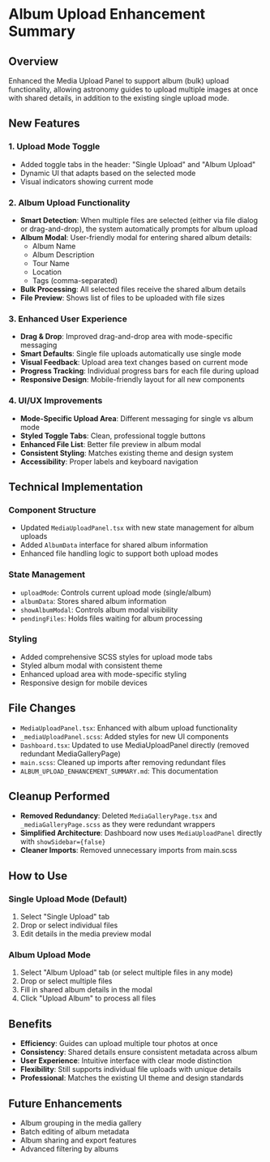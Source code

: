 # Album Upload Enhancement Summary

## Overview
Enhanced the Media Upload Panel to support album (bulk) upload functionality, allowing astronomy guides to upload multiple images at once with shared details, in addition to the existing single upload mode.

## New Features

### 1. Upload Mode Toggle
- Added toggle tabs in the header: "Single Upload" and "Album Upload"
- Dynamic UI that adapts based on the selected mode
- Visual indicators showing current mode

### 2. Album Upload Functionality
- **Smart Detection**: When multiple files are selected (either via file dialog or drag-and-drop), the system automatically prompts for album upload
- **Album Modal**: User-friendly modal for entering shared album details:
  - Album Name
  - Album Description  
  - Tour Name
  - Location
  - Tags (comma-separated)
- **Bulk Processing**: All selected files receive the shared album details
- **File Preview**: Shows list of files to be uploaded with file sizes

### 3. Enhanced User Experience
- **Drag & Drop**: Improved drag-and-drop area with mode-specific messaging
- **Smart Defaults**: Single file uploads automatically use single mode
- **Visual Feedback**: Upload area text changes based on current mode
- **Progress Tracking**: Individual progress bars for each file during upload
- **Responsive Design**: Mobile-friendly layout for all new components

### 4. UI/UX Improvements
- **Mode-Specific Upload Area**: Different messaging for single vs album mode
- **Styled Toggle Tabs**: Clean, professional toggle buttons
- **Enhanced File List**: Better file preview in album modal
- **Consistent Styling**: Matches existing theme and design system
- **Accessibility**: Proper labels and keyboard navigation

## Technical Implementation

### Component Structure
- Updated `MediaUploadPanel.tsx` with new state management for album uploads
- Added `AlbumData` interface for shared album information
- Enhanced file handling logic to support both upload modes

### State Management
- `uploadMode`: Controls current upload mode (single/album)
- `albumData`: Stores shared album information
- `showAlbumModal`: Controls album modal visibility  
- `pendingFiles`: Holds files waiting for album processing

### Styling
- Added comprehensive SCSS styles for upload mode tabs
- Styled album modal with consistent theme
- Enhanced upload area with mode-specific styling
- Responsive design for mobile devices

## File Changes
- `MediaUploadPanel.tsx`: Enhanced with album upload functionality
- `_mediaUploadPanel.scss`: Added styles for new UI components
- `Dashboard.tsx`: Updated to use MediaUploadPanel directly (removed redundant MediaGalleryPage)
- `main.scss`: Cleaned up imports after removing redundant files
- `ALBUM_UPLOAD_ENHANCEMENT_SUMMARY.md`: This documentation

## Cleanup Performed
- **Removed Redundancy**: Deleted `MediaGalleryPage.tsx` and `_mediaGalleryPage.scss` as they were redundant wrappers
- **Simplified Architecture**: Dashboard now uses `MediaUploadPanel` directly with `showSidebar={false}`
- **Cleaner Imports**: Removed unnecessary imports from main.scss

## How to Use

### Single Upload Mode (Default)
1. Select "Single Upload" tab
2. Drop or select individual files
3. Edit details in the media preview modal

### Album Upload Mode
1. Select "Album Upload" tab (or select multiple files in any mode)
2. Drop or select multiple files
3. Fill in shared album details in the modal
4. Click "Upload Album" to process all files

## Benefits
- **Efficiency**: Guides can upload multiple tour photos at once
- **Consistency**: Shared details ensure consistent metadata across album
- **User Experience**: Intuitive interface with clear mode distinction
- **Flexibility**: Still supports individual file uploads with unique details
- **Professional**: Matches the existing UI theme and design standards

## Future Enhancements
- Album grouping in the media gallery
- Batch editing of album metadata
- Album sharing and export features
- Advanced filtering by albums
